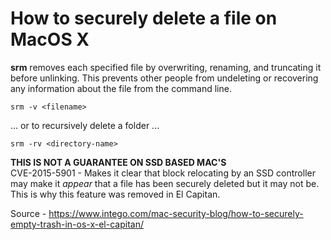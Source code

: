 # How to securely delete a file on MacOS X

**srm**  removes  each  specified  file by overwriting, renaming, and truncating it before unlinking. This prevents other people from undeleting or recovering any information about the file from the command line.

```
srm -v <filename>
```
... or to recursively delete a folder ...
```
srm -rv <directory-name>
```

**THIS IS NOT A GUARANTEE ON SSD BASED MAC'S**  
CVE-2015-5901 - Makes it clear that block relocating by an SSD controller may make it _appear_ that a file has been securely deleted but it may not be. This is why this feature was removed in El Capitan.

Source - https://www.intego.com/mac-security-blog/how-to-securely-empty-trash-in-os-x-el-capitan/
